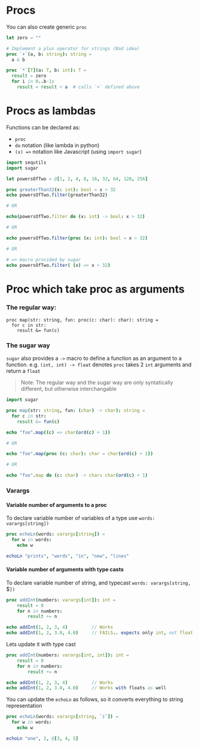 # Procs

You can also create generic `proc`

```nim
let zero = ""

# Implement a plus operator for strings (Bad idea)
proc `+`(a, b: string): string =
  a & b

proc `*`[T](a: T, b: int): T =
  result = zero
  for i in 0..b-1:
    result = result + a  # calls `+` defined above
```

# Procs as lambdas

Functions can be declared as:
- `proc`
- `do` notation (like lambda in python)
- `(x) =>` notation like Javascript (using `import sugar`)

```nim
import sequtils
import sugar

let powersOfTwo = @[1, 2, 4, 8, 16, 32, 64, 128, 256]

proc greaterThan32(x: int): bool = x > 32
echo powersOfTwo.filter(greaterThan32)

# OR

echo(powersOfTwo.filter do (x: int) -> bool: x > 32)

# OR

echo powersOfTwo.filter(proc (x: int): bool = x > 32)

# OR

# => macro provided by sugar
echo powersOfTwo.filter( (x) => x > 32)
```

# Proc which take proc as arguments

### The regular way:

```
proc map(str: string, fun: proc(c: char): char): string =
  for c in str:
    result &= fun(c)
```

### The sugar way

`sugar` also provides a `->` macro to define a function as an argument to a function.
e.g. `(int, int) -> float` denotes `proc` takes 2 `int` arguments and return a `float`

> Note: The regular way and the sugar way are only syntatically different, but otherwise interchangable

```nim
import sugar

proc map(str: string, fun: (char) -> char): string =
  for c in str:
    result &= fun(c)

echo "foo".map((c) => char(ord(c) + 1))

# OR

echo "foo".map(proc (c: char): char = char(ord(c) + 1))

# OR

echo "foo".map do (c: char) -> char: char(ord(c) + 1)
```

### Varargs

#### Variable number of arguments to a proc

To declare variable number of variables of a type use `words: varargs[string])`

```nim
proc echoLn(words: varargs[string]) =
  for w in words:
    echo w

echoLn "prints", "words", "in", "new", "lines"
```

#### Variable number of arguments with type casts

To declare variable number of string, and typecast `words: varargs[string, `$`])`

```nim
proc addInt(numbers: varargs[int]): int =
    result = 0
    for n in numbers:
        result += n

echo addInt(1, 2, 3, 4)         // Works
echo addInt(1, 2, 3.0, 4.0)     // FAILS.. expects only int, not float
```

Lets update it with type cast

```nim
proc addInt(numbers: varargs[int, int]): int =
    result = 0
    for n in numbers:
        result += n

echo addInt(1, 2, 3, 4)         // Works
echo addInt(1, 2, 3.0, 4.0)     // Works with floats as well
```

You can update the `echoLn` as follows, so it converts everything to string representation

```nim
proc echoLn(words: varargs[string, `$`]) =
  for w in words:
    echo w

echoLn "one", 2, @[3, 4, 5]
```


